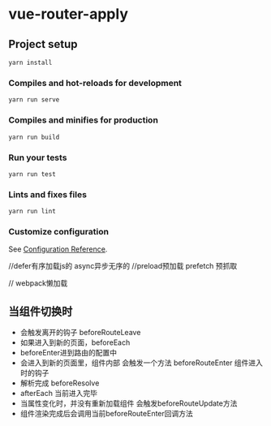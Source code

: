 # vue-router-apply

## Project setup
```
yarn install
```

### Compiles and hot-reloads for development
```
yarn run serve
```

### Compiles and minifies for production
```
yarn run build
```

### Run your tests
```
yarn run test
```

### Lints and fixes files
```
yarn run lint
```

### Customize configuration
See [Configuration Reference](https://cli.vuejs.org/config/).



//defer有序加载js的 async异步无序的
//preload预加载   prefetch 预抓取

// webpack懒加载


## 当组件切换时
- 会触发离开的钩子 beforeRouteLeave
- 如果进入到新的页面，beforeEach
- beforeEnter进到路由的配置中
- 会进入到新的页面里，组件内部 会触发一个方法 beforeRouteEnter 组件进入时的钩子
- 解析完成 beforeResolve
- afterEach 当前进入完毕
- 当属性变化时，并没有重新加载组件 会触发beforeRouteUpdate方法
- 组件渲染完成后会调用当前beforeRouteEnter回调方法